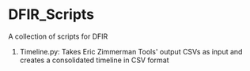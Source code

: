 # DFIR_Scripts
A collection of scripts for DFIR

1. Timeline.py: Takes Eric Zimmerman Tools' output CSVs as input and creates a consolidated timeline in CSV format
